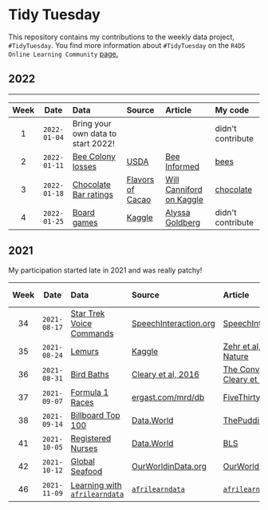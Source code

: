 # Tidy Tuesday

This repository contains my contributions to the weekly data project, `#TidyTuesday`. You find more information about `#TidyTuesday` on the `R4DS Online Learning Community` [page.](https://github.com/rfordatascience/tidytuesday/blob/master/README.md)


## 2022 


***  
| Week | Date | Data | Source | Article | My code
| :---: | :---: | :--- | :--- | :---| :---|
| 1 | `2022-01-04` | Bring your own data to start 2022! | | | didn't contribute |
| 2 | `2022-01-11` | [Bee Colony losses](data/2022/2022-01-11/readme.md) | [USDA](https://usda.library.cornell.edu/concern/publications/rn301137d?locale=en) | [Bee Informed](https://beeinformed.org/2021/06/21/united-states-honey-bee-colony-losses-2020-2021-preliminary-results/) | [bees](https://github.com/NicciPotts/tidytuesday/blob/main/R/bees.R) |
| 3 | `2022-01-18` | [Chocolate Bar ratings](data/2022/2022-01-18/readme.md) | [Flavors of Cacao](http://flavorsofcacao.com/chocolate_database.html) | [Will Canniford on Kaggle](https://www.kaggle.com/willcanniford/chocolate-bar-ratings-extensive-eda) | [chocolate](https://github.com/NicciPotts/tidytuesday/blob/main/R/chocolate.R)|
| 4 | `2022-01-25` | [Board games](data/2022/2022-01-25/readme.md) | [Kaggle](https://www.kaggle.com/jvanelteren/boardgamegeek-reviews/version/3?select=2022-01-08.csv) | [Alyssa Goldberg](https://rpubs.com/thewiremonkey/476630) | didn't contribute |



## 2021

My participation started late in 2021 and was really patchy!

| Week | Date | Data | Source | Article | My code
| :---: | :---: | :--- | :--- | :---| :---|
| 34 | `2021-08-17` | [Star Trek Voice Commands](2021-08-17/readme.md) | [SpeechInteraction.org](http://www.speechinteraction.org/TNG/) | [SpeechInteraction.org](http://www.speechinteraction.org/TNG/) | to upload! |
| 35 | `2021-08-24` | [Lemurs](2021-08-24/readme.md) | [Kaggle](https://www.kaggle.com/jessemostipak/duke-lemur-center-data) | [Zehr et al, 2014 - Nature](https://www.nature.com/articles/sdata201419) |[lemurs](https://github.com/NicciPotts/tidytuesday/blob/main/R/lemurs.R) |
| 36 | `2021-08-31` | [Bird Baths](2021-08-31/readme.md) | [Cleary et al, 2016](https://journals.plos.org/plosone/article?id=10.1371/journal.pone.0150899#abstract0) | [The Conversation](https://theconversation.com/bath-bullies-bacteria-and-battlegrounds-the-secret-world-of-bird-baths-65629) & [Cleary et al, 2016](https://journals.plos.org/plosone/article?id=10.1371/journal.pone.0150899#abstract0) |[bird baths](https://github.com/NicciPotts/tidytuesday/blob/main/R/bird%20baths.R) |
| 37 | `2021-09-07` | [Formula 1 Races](2021-09-07/readme.md) | [ergast.com/mrd/db](https://ergast.com/mrd/db/) | [FiveThirtyEight](https://fivethirtyeight.com/features/formula-one-racing/) |[formula 1](https://github.com/NicciPotts/tidytuesday/blob/main/R/formula1.R) |
| 38 | `2021-09-14` | [Billboard Top 100](2021-09-14/readme.md) | [Data.World](https://data.world/kcmillersean/billboard-hot-100-1958-2017#) | [ThePudding](https://pudding.cool/projects/music-history/) | to upload! |
| 41 | `2021-10-05` | [Registered Nurses](2021-10-05/readme.md) | [Data.World](https://data.world/zendoll27/registered-nursing-labor-stats-1998-2020) | [BLS](https://www.bls.gov/oes/2017/may/oes291141.htm) |[nurses](https://github.com/NicciPotts/tidytuesday/blob/main/R/nurses.R) |
| 42 | `2021-10-12` | [Global Seafood](2021-10-12/readme.md) | [OurWorldinData.org](https://ourworldindata.org/seafood-production) | [OurWorldinData.org](https://ourworldindata.org/seafood-production) | [seafood](https://github.com/NicciPotts/tidytuesday/blob/main/R/seafood.R) |
| 46 | `2021-11-09` | [Learning with `afrilearndata`](2021-11-09/readme.md) | [`afrilearndata`](https://afrimapr.github.io/afrilearndata/) | [`afrilearndata`](https://afrimapr.github.io/afrilearndata/) |[africa census](https://github.com/NicciPotts/tidytuesday/blob/main/R/africacensus.R) |


